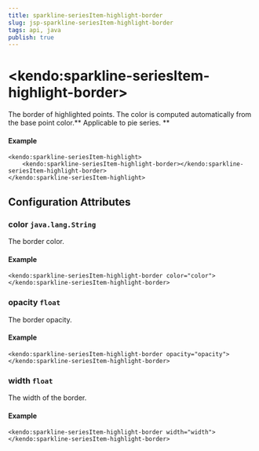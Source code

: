 ```yaml
---
title: sparkline-seriesItem-highlight-border
slug: jsp-sparkline-seriesItem-highlight-border
tags: api, java
publish: true
---
```


# \<kendo:sparkline-seriesItem-highlight-border\>

The border of highlighted points. The color is computed automatically from the base point color.** Applicable to pie series. **

#### Example
    <kendo:sparkline-seriesItem-highlight>
        <kendo:sparkline-seriesItem-highlight-border></kendo:sparkline-seriesItem-highlight-border>
    </kendo:sparkline-seriesItem-highlight>

## Configuration Attributes

### color `java.lang.String`

The border color.

#### Example
    <kendo:sparkline-seriesItem-highlight-border color="color">
    </kendo:sparkline-seriesItem-highlight-border>

### opacity `float`

The border opacity.

#### Example
    <kendo:sparkline-seriesItem-highlight-border opacity="opacity">
    </kendo:sparkline-seriesItem-highlight-border>

### width `float`

The width of the border.

#### Example
    <kendo:sparkline-seriesItem-highlight-border width="width">
    </kendo:sparkline-seriesItem-highlight-border>

